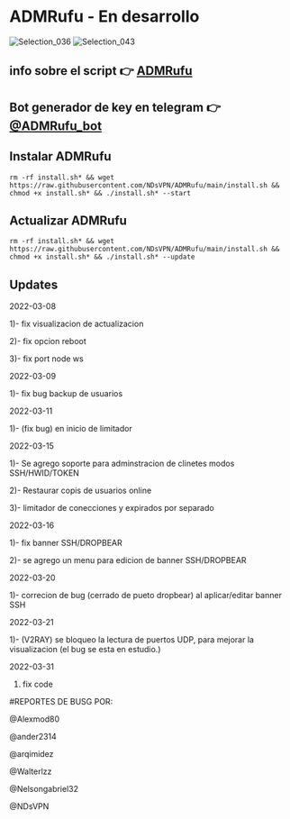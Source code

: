# ADMRufu - En desarrollo
![Selection_036](https://user-images.githubusercontent.com/67137156/157495932-721f22b3-aae9-4c70-aac3-45eb187d9e90.png)
![Selection_043](https://user-images.githubusercontent.com/67137156/157496157-1d244a55-c2fb-4d7d-a950-9693a438e157.png)

## info sobre el script :point_right: [ADMRufu](https://github.com/NDsVPN/ADMRufu/blob/main/info.md)

## Bot generador de key en telegram :point_right: [@ADMRufu_bot](https://t.me/ADMRufu_bot)

## Instalar ADMRufu

`rm -rf install.sh* && wget https://raw.githubusercontent.com/NDsVPN/ADMRufu/main/install.sh && chmod +x install.sh* && ./install.sh* --start`

## Actualizar ADMRufu

`rm -rf install.sh* && wget https://raw.githubusercontent.com/NDsVPN/ADMRufu/main/install.sh && chmod +x install.sh* && ./install.sh* --update`

## Updates
2022-03-08

1)- fix visualizacion de actualizacion

2)- fix opcion reboot

3)- fix port node ws

2022-03-09

1)- fix bug backup de usuarios

2022-03-11

1)- (fix bug) en inicio de limitador

2022-03-15

1)- Se agrego soporte para adminstracion de clinetes modos SSH/HWID/TOKEN

2)- Restaurar copis de usuarios online

3)- limitador de conecciones y expirados por separado

2022-03-16

1)- fix banner SSH/DROPBEAR

2)- se agrego un menu para edicion de banner SSH/DROPBEAR

2022-03-20

1)- correcion de bug (cerrado de pueto dropbear) al aplicar/editar banner SSH

2022-03-21

1)- (V2RAY) se bloqueo la lectura de puertos UDP, para mejorar la visualizacion (el bug se esta en estudio.)

2022-03-31

1) fix code

#REPORTES DE BUSG POR:

@Alexmod80

@ander2314

@arqimidez

@Walterlzz

@Nelsongabriel32

@NDsVPN
